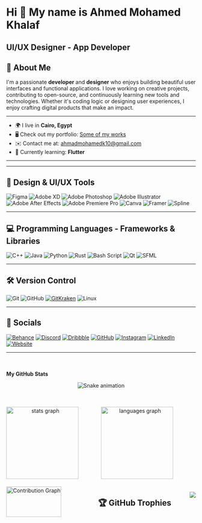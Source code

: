 Hi 👋 My name is Ahmed Mohamed Khalaf
=====================================

UI/UX Designer - App Developer
------------------------------

## 👋 About Me

I'm a passionate **developer** and **designer** who enjoys building beautiful user interfaces and functional applications. I love working on creative projects, contributing to open-source, and continuously learning new tools and technologies. Whether it's coding logic or designing user experiences, I enjoy crafting digital products that make an impact.

---

- 🌍 I live in **Cairo, Egypt**  
- 🖥️ Check out my portfolio: [Some of my works](https://zvaxerows.github.io/portfolio/index.html)  
- ✉️ Contact me at: [ahmadmohamedk10@gmail.com](mailto:ahmadmohamedk10@gmail.com)  
- 🧠 Currently learning: **Flutter**

---
---

## 🎨 Design & UI/UX Tools
![Figma](https://img.shields.io/badge/figma-%23F24E1E.svg?style=for-the-badge&logo=figma&logoColor=white)
![Adobe XD](https://img.shields.io/badge/Adobe%20XD-470137?style=for-the-badge&logo=Adobe%20XD&logoColor=#FF61F6)
![Adobe Photoshop](https://img.shields.io/badge/adobe%20photoshop-%2331A8FF.svg?style=for-the-badge&logo=adobe%20photoshop&logoColor=white)
![Adobe Illustrator](https://img.shields.io/badge/adobe%20illustrator-%23FF9A00.svg?style=for-the-badge&logo=adobe%20illustrator&logoColor=white)
![Adobe After Effects](https://img.shields.io/badge/Adobe%20After%20Effects-9999FF.svg?style=for-the-badge&logo=Adobe%20After%20Effects&logoColor=white)
![Adobe Premiere Pro](https://img.shields.io/badge/Adobe%20Premiere%20Pro-9999FF.svg?style=for-the-badge&logo=Adobe%20Premiere%20Pro&logoColor=white)
![Canva](https://img.shields.io/badge/Canva-%2300C4CC.svg?style=for-the-badge&logo=Canva&logoColor=white)
![Framer](https://img.shields.io/badge/Framer-black?style=for-the-badge&logo=framer&logoColor=blue)
![Spline](https://img.shields.io/badge/Spline-0A0A0A?style=for-the-badge&logo=spline&logoColor=white)


---

## 💻 Programming Languages - Frameworks & Libraries
![C++](https://img.shields.io/badge/c++-%2300599C.svg?style=for-the-badge&logo=c%2B%2B&logoColor=white)
![Java](https://img.shields.io/badge/java-%23ED8B00.svg?style=for-the-badge&logo=openjdk&logoColor=white)
![Python](https://img.shields.io/badge/python-3670A0?style=for-the-badge&logo=python&logoColor=ffdd54)
![Rust](https://img.shields.io/badge/rust-%23000000.svg?style=for-the-badge&logo=rust&logoColor=white)
![Bash Script](https://img.shields.io/badge/bash_script-%23121011.svg?style=for-the-badge&logo=gnu-bash&logoColor=white)
![Qt](https://img.shields.io/badge/Qt-%23217346.svg?style=for-the-badge&logo=Qt&logoColor=white)
![SFML](https://img.shields.io/badge/SFML-07425F?style=for-the-badge&logo=sfml&logoColor=white)

---

## 🛠️ Version Control
![Git](https://img.shields.io/badge/git-%23F05033.svg?style=for-the-badge&logo=git&logoColor=white)
![GitHub](https://img.shields.io/badge/github-%23121011.svg?style=for-the-badge&logo=github&logoColor=white)
[![GitKraken](https://img.shields.io/badge/GitKraken-179287?style=for-the-badge&logo=gitkraken&logoColor=white)](https://www.gitkraken.com/)
![Linux](https://img.shields.io/badge/Linux-FCC624?style=for-the-badge&logo=linux&logoColor=black)

---

## 📱 Socials
[![Behance](https://img.shields.io/badge/Behance-%23191919.svg?style=for-the-badge&logo=behance&logoColor=white)](https://www.behance.com/fb2e33de)
[![Discord](https://img.shields.io/badge/Discord-%237289DA.svg?style=for-the-badge&logo=discord&logoColor=white)](https://discord.com/users/zvaxerows)
[![Dribbble](https://img.shields.io/badge/Dribbble-EA4C89?style=for-the-badge&logo=dribbble&logoColor=white)](https://www.dribbble.com/ZVAXEROWS)
[![GitHub](https://img.shields.io/badge/GitHub-%23121011.svg?style=for-the-badge&logo=github&logoColor=white)](https://www.github.com/ZVAXEROWS)
[![Instagram](https://img.shields.io/badge/Instagram-E4405F?style=for-the-badge&logo=instagram&logoColor=white)](http://www.instagram.com/amk._.17/)
[![LinkedIn](https://img.shields.io/badge/LinkedIn-%230077B5.svg?style=for-the-badge&logo=linkedin&logoColor=white)](https://www.linkedin.com/in/ahmed-mohamed-2034a5316)
[![Website](https://img.shields.io/badge/Website-zvaxerows.github.io-000000?style=for-the-badge&logo=google-chrome&logoColor=white)](https://zvaxerows.github.io/portfolio/index.html)

---

<br/><br/>
<b>My GitHub Stats</b>
<br/>
<p align="center">
  <img src="https://raw.githubusercontent.com/ZVAXEROWS/zvaxerows/output/snake.svg" alt="Snake animation" />
</p>


<br/>
<br/>

<div align="center" style="display: flex; justify-content: space-between; gap: 20px; flex-wrap: wrap; max-width: 1000px; margin: auto;">
  <img src="https://github-readme-stats.vercel.app/api?username=zvaxerows&hide_title=false&hide_rank=false&show_icons=true&include_all_commits=true&count_private=true&disable_animations=false&theme=react&locale=en&hide_border=false&order=1" height="192" alt="stats graph"/>
  <img src="https://github-readme-stats.vercel.app/api/top-langs?username=zvaxerows&locale=en&hide_title=false&layout=compact&card_width=320&langs_count=5&theme=react&hide_border=false&order=2" height="192" alt="languages graph"/>


<br/>
<br/>

<div align="center">
  <img src="https://github-readme-activity-graph.vercel.app/graph?username=zvaxerows&radius=16&theme=react&area=true&hide_border=false" width="100%" alt="Contribution Graph"/>
</div>

<br/>
<br/>

## 🏆 GitHub Trophies
<p align="center">
  <img src="https://github-profile-trophy.vercel.app/?username=zvaxerows&theme=onedark&no-frame=true&margin-w=10&margin-h=15" />
</p>

